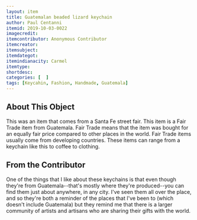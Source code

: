 ```yaml
---
layout: item
title: Guatemalan beaded lizard keychain
author: Paul Centanni
itemid: 2019-10-03-0022
imagecredit: 
itemcontributor: Anonymous Contributor
itemcreator: 
itemsubject: 
itemdategot: 
itemindianacity: Carmel
itemtype: 
shortdesc: 
categories: [  ]
tags: [Keycahin, Fashion, Handmade, Guatemala]
---
```

## About This Object

This was an item that comes from a Santa Fe street fair. This item is a Fair Trade item from Guatemala. Fair Trade means that the item was bought for an equally fair price compared to other places in the world. Fair Trade items usually come from developing countries. These items can range from a keychain like this to coffee to clothing.

## From the Contributor

One of the things that I like about these keychains is that even though they're from Guatemala--that's mostly where they're produced--you can find them just about anywhere, in any city. I've seen them all over the place, and so they're both a reminder of the places that I've been to (which doesn't include Guatemala) but they remind me that there is a larger community of artists and artisans who are sharing their gifts with the world.
